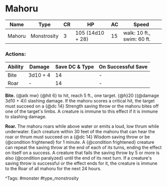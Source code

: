 # Mahoru

| Name | Type | CR | HP | AC | Speed |
|------|------|----|----|----|-------|
| Mahoru | Monstrosity | 3 | 105 (14d10 + 28) | 15 | walk: 10 ft., swim: 60 ft. |

### Actions:

| Ability | Damage | Save DC & Type | On Successful Save |
|---------|--------|----------------|--------------------|
| Bite | 3d10 + 4 | 14 | - |
| Roar | - | 14 | - |


**Bite.** {@atk mw} {@hit 6} to hit, reach 5 ft., one target. {@h}20 ({@damage 3d10 + 4}) slashing damage. If the mahoru scores a critical hit, the target must succeed on a {@dc 14} Strength saving throw or the mahoru bites off one of the target's limbs. A creature is immune to this effect if it is immune to slashing damage.

**Roar.** The mahoru roars while above water or emits a loud, low thrum while underwater. Each creature within 30 feet of the mahoru that can hear the roar or thrum must succeed on a {@dc 14} Wisdom saving throw or be {@condition frightened} for 1 minute. A {@condition frightened} creature can repeat the saving throw at the end of each of its turns, ending the effect on itself on a success. A creature that fails the saving throw by 5 or more is also {@condition paralyzed} until the end of its next turn. If a creature's saving throw is successful or the effect ends for it, the creature is immune to the Roar of all mahoru for the next 24 hours.

^Tags: #monster #type_monstrosity